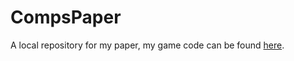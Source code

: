 # CompsPaper
 A local repository for my paper, my game code can be found [here](https://github.com/bjh4848/CompsProject).
